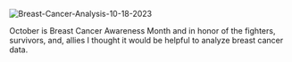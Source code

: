 ![Breast-Cancer-Analysis-10-18-2023](https://github.com/arimartorano/breastcanceranalysis/assets/113561746/e2eef79a-dd9a-41ff-9dc9-e58420f111b6)

October is Breast Cancer Awareness Month and in honor of the fighters, survivors, and, allies I thought it would be helpful to analyze breast cancer data. 
